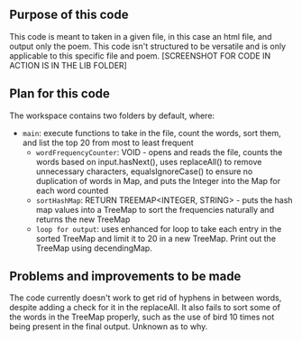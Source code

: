 ## Purpose of this code

This code is meant to taken in a given file, in this case an html file, and output only the poem.  This code isn't structured to be versatile and is only applicable to this specific file and poem.  [SCREENSHOT FOR CODE IN ACTION IS IN THE LIB FOLDER]

## Plan for this code

The workspace contains two folders by default, where:

- `main`: execute functions to take in the file, count the words, sort them, and list the top 20 from most to least frequent
    - `wordFrequencyCounter`: VOID - opens and reads the file, counts the words based on input.hasNext(), uses replaceAll() to remove unnecessary characters, equalsIgnoreCase() to ensure no duplication of words in Map, and puts the Integer into the Map for each word counted
    - `sortHashMap`: RETURN TREEMAP<INTEGER, STRING> - puts the hash map values into a TreeMap to sort the frequencies naturally and returns the new TreeMap
    - `loop for output`: uses enhanced for loop to take each entry in the sorted TreeMap and limit it to 20 in a new TreeMap. Print out the TreeMap using decendingMap.

## Problems and improvements to be made

The code currently doesn't work to get rid of hyphens in between words, despite adding a check for it in the replaceAll.  It also fails to sort some of the words in the TreeMap properly, such as the use of bird 10 times not being present in the final output.  Unknown as to why.